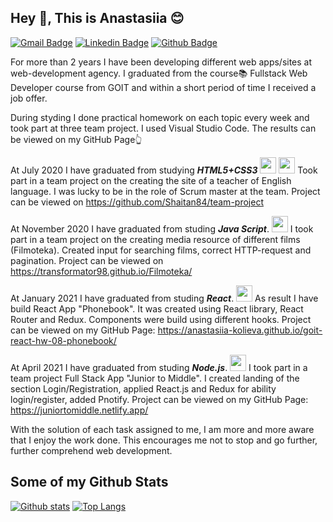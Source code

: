 ## Hey 👋, This is Anastasiia :blush:
[![Gmail Badge](https://img.shields.io/badge/-nastya1110@gmail.com-c14438?style=flat&logo=Gmail&logoColor=white&link=mailto:nastya1110@gmail.com)](mailto:nastya1110@gmail.com) 
[![Linkedin Badge](https://img.shields.io/badge/-anastasiiakolieva-0072b1?style=flat&logo=Linkedin&logoColor=white&link=https://www.linkedin.com/in/anastasiia-kolieva-0b6b38162/)](https://www.linkedin.com/in/anastasiia-kolieva-0b6b38162/) [![Github Badge](https://img.shields.io/badge/-anastasiiakolieva-grey?style=flat&logo=github&logoColor=white&link=https://github.com/anastasiia-kolieva)](https://github.com/anastasiia-kolieva) <p align='left'>For more than 2 years I have been developing different web apps/sites at web-development agency. I graduated from the course:books: Fullstack Web Developer course from GOIT and within a short period of time I received a job offer.
  
During styding I done practical homework on each topic every week and took part at three team project. I used Visual Studio Code. The results can be viewed on my GitHub Page:point_up_2:

At July 2020 I have graduated from studying ***HTML5+CSS3***
<img height="26" width="26" src="https://cdn.jsdelivr.net/npm/simple-icons@v4/icons/html5.svg" />
<img height="26" width="26" src="https://cdn.jsdelivr.net/npm/simple-icons@v4/icons/css3.svg" />
Took part in a team project on the creating the site of a teacher of English language. I was lucky to be in the role of Scrum master at the team.
  Project can be viewed on https://github.com/Shaitan84/team-project

At November 2020 I have graduated from studing ***Java Script***.
<img height="26" width="26" src="https://cdn.jsdelivr.net/npm/simple-icons@v4/icons/javascript.svg" />
I took part in a team project on the creating media resource of different films (Filmoteka). Created input for searching films, correct HTTP-request and pagination.
Project can be viewed on https://transformator98.github.io/Filmoteka/

At January 2021 I have graduated from studing ***React***.
<img height="26" width="26" src="https://cdn.jsdelivr.net/npm/simple-icons@v4/icons/react.svg" />
As result I have build React App "Phonebook". It was created using React library, React Router and Redux. Components were build using different hooks.
Project can be viewed on my GitHub Page: https://anastasiia-kolieva.github.io/goit-react-hw-08-phonebook/

At April 2021 I have graduated from studing ***Node.js***.
<img height="26" width="26" src="https://cdn.jsdelivr.net/npm/simple-icons@v4/icons/node-dot-js.svg" />
I took part in a team project Full Stack App "Junior to Middle". I created landing of the section Login/Registration, applied React.js and Redux for ability login/register, added Pnotify. Project can be viewed on my GitHub Page: https://juniortomiddle.netlify.app/


With the solution of each task assigned to me, I am more and more aware that I enjoy the work done. This encourages me not to stop and go further, further comprehend web development.</p>

## Some of my Github Stats
[![Github stats](https://github-readme-stats.vercel.app/api?username=anastasiia-kolieva&theme=nightowl&show_icons=true&include_all_commits=true)](https://github.com/anastasiia-kolieva/github-readme-stats)
[![Top Langs](https://github-readme-stats.vercel.app/api/top-langs/?username=anastasiia-kolieva&theme=nightowl&layout=compact)](https://github.com/anastasiia-kolieva/github-readme-stats)
